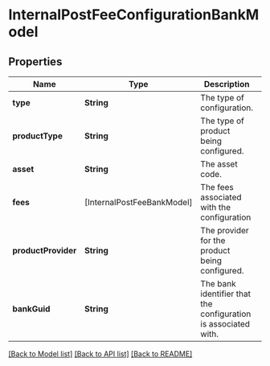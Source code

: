 # InternalPostFeeConfigurationBankModel

## Properties
Name | Type | Description | Notes
------------ | ------------- | ------------- | -------------
**type** | **String** | The type of configuration. | 
**productType** | **String** | The type of product being configured. | 
**asset** | **String** | The asset code. | 
**fees** | [InternalPostFeeBankModel] | The fees associated with the configuration | 
**productProvider** | **String** | The provider for the product being configured. | [optional] 
**bankGuid** | **String** | The bank identifier that the configuration is associated with. | [optional] 

[[Back to Model list]](../README.md#documentation-for-models) [[Back to API list]](../README.md#documentation-for-api-endpoints) [[Back to README]](../README.md)


